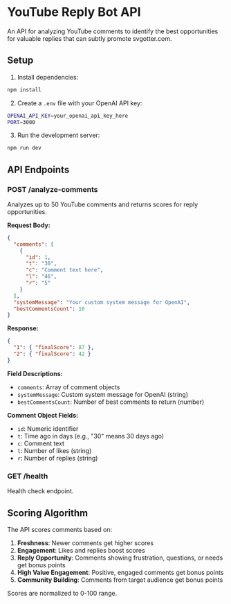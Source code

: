 # YouTube Reply Bot API

An API for analyzing YouTube comments to identify the best opportunities for valuable replies that can subtly promote svgotter.com.

## Setup

1. Install dependencies:
```bash
npm install
```

2. Create a `.env` file with your OpenAI API key:
```bash
OPENAI_API_KEY=your_openai_api_key_here
PORT=3000
```

3. Run the development server:
```bash
npm run dev
```

## API Endpoints

### POST /analyze-comments

Analyzes up to 50 YouTube comments and returns scores for reply opportunities.

**Request Body:**
```json
{
  "comments": [
    {
      "id": 1,
      "t": "30",
      "c": "Comment text here",
      "l": "46",
      "r": "5"
    }
  ],
  "systemMessage": "Your custom system message for OpenAI",
  "bestCommentsCount": 10
}
```

**Response:**
```json
{
  "1": { "finalScore": 87 },
  "2": { "finalScore": 42 }
}
```

**Field Descriptions:**
- `comments`: Array of comment objects
- `systemMessage`: Custom system message for OpenAI (string)
- `bestCommentsCount`: Number of best comments to return (number)

**Comment Object Fields:**
- `id`: Numeric identifier
- `t`: Time ago in days (e.g., "30" means 30 days ago)
- `c`: Comment text
- `l`: Number of likes (string)
- `r`: Number of replies (string)

### GET /health

Health check endpoint.

## Scoring Algorithm

The API scores comments based on:
1. **Freshness**: Newer comments get higher scores
2. **Engagement**: Likes and replies boost scores
3. **Reply Opportunity**: Comments showing frustration, questions, or needs get bonus points
4. **High Value Engagement**: Positive, engaged comments get bonus points
5. **Community Building**: Comments from target audience get bonus points

Scores are normalized to 0-100 range.